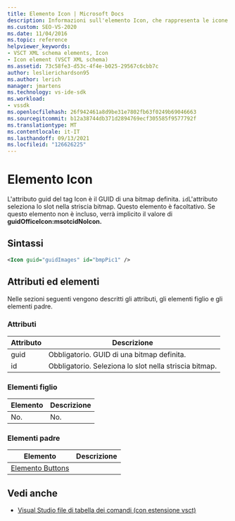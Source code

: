 ```yaml
---
title: Elemento Icon | Microsoft Docs
description: Informazioni sull'elemento Icon, che rappresenta le icone usate nelle estensioni IDE Visual Studio, che include gli attributi per la bitmap usata e lo slot nella striscia bitmap.
ms.custom: SEO-VS-2020
ms.date: 11/04/2016
ms.topic: reference
helpviewer_keywords:
- VSCT XML schema elements, Icon
- Icon element (VSCT XML schema)
ms.assetid: 73c58fe3-d53c-4f4e-b025-29567c6cbb7c
author: leslierichardson95
ms.author: lerich
manager: jmartens
ms.technology: vs-ide-sdk
ms.workload:
- vssdk
ms.openlocfilehash: 26f942461a8d9be31e7802fb63f0249b69046663
ms.sourcegitcommit: b12a38744db371d2894769ecf305585f9577792f
ms.translationtype: MT
ms.contentlocale: it-IT
ms.lasthandoff: 09/13/2021
ms.locfileid: "126626225"
---
```

# <a name="icon-element"></a>Elemento Icon
L'attributo guid del tag Icon è il GUID di una bitmap definita. `id`L'attributo seleziona lo slot nella striscia bitmap. Questo elemento è facoltativo. Se questo elemento non è incluso, verrà implicito il valore di **guidOfficeIcon:msotcidNoIcon.**

## <a name="syntax"></a>Sintassi

```xml
<Icon guid="guidImages" id="bmpPic1" />
```

## <a name="attributes-and-elements"></a>Attributi ed elementi
 Nelle sezioni seguenti vengono descritti gli attributi, gli elementi figlio e gli elementi padre.

### <a name="attributes"></a>Attributi

|Attributo|Descrizione|
|---------------|-----------------|
|guid|Obbligatorio. GUID di una bitmap definita.|
|id|Obbligatorio. Seleziona lo slot nella striscia bitmap.|

### <a name="child-elements"></a>Elementi figlio

|Elemento|Descrizione|
|-------------|-----------------|
|No.|No.|

### <a name="parent-elements"></a>Elementi padre

|Elemento|Descrizione|
|-------------|-----------------|
|[Elemento Buttons](../extensibility/buttons-element.md)||

## <a name="see-also"></a>Vedi anche
- [Visual Studio file di tabella dei comandi (con estensione vsct)](../extensibility/internals/visual-studio-command-table-dot-vsct-files.md)
